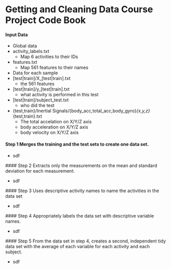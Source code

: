 # Getting and Cleaning Data Course Project Code Book

#### Input Data
 * Global data
  * activity_labels.txt
    - Map 6 activities to their IDs
  * features.txt
    - Map 561 features to their names
 * Data for each sample
  * [test|train]/X_[test|train].txt
    - the 561 features
  * [test|train]/y_[test|train].txt
    - what activity is performed in this test
  * [test|train]/subject_test.txt
    - who did the test
  * {test,train}/Inertial Signals/{body_acc,total_acc,body_gyro}_{x,y,z}_{test,train}.txt
    - The total accelation on X/Y/Z axis
    - body acceleration on X/Y/Z axis
    - body velocity on X/Y/Z axis

#### Step 1 Merges the training and the test sets to create one data set.
<ul>
<li> sdf </li>
</ul>
#### Step 2 Extracts only the measurements on the mean and standard deviation for each measurement.
<ul>
<li> sdf </li>
</ul>
#### Step 3 Uses descriptive activity names to name the activities in the data set
<ul>
<li> sdf </li>
</ul>
#### Step 4 Appropriately labels the data set with descriptive variable names.
<ul>
<li> sdf </li>
</ul>
#### Step 5 From the data set in step 4, creates a second, independent tidy data set with the average of each variable for each activity and each subject.
<ul>
<li> sdf </li>
</ul>

